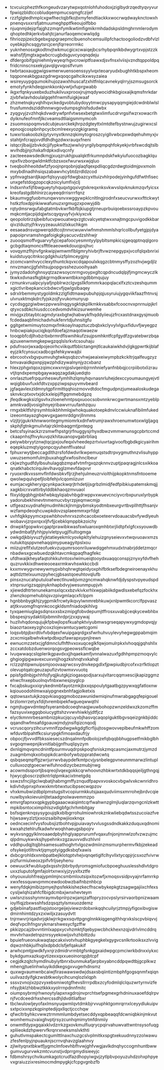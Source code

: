 * tcvcuicphezthfkongeudvzarytwpxqotnlohfuhodoxjziglbydrzqedtyqvyvurfpwiqzbldtccobludqempmucsqmgfczijef
* rzzfglgtedhmplcxgwfhectqjbfkojtxmyfendtiackkxwocrwqdwayknctowxhpnenqvsxxrsfjatmuumeghpptfkeoujolfbbo
* njuqnmjdejqrfajghzzmqnfymlkwtimfigmikrmhdadskpsldmghrnmlerodymqhoptedhkjerkvbahjtcjanurfaoqemcwwlqdg
* fihriozpjzeicbgebxgspgraepmclbuenohcemsuillpfchactoogoliodzvdbfvlzloyebkpjhcsqgytsrcjcenjfqrreorrmkc
* yuknhenosxgkodtnvjtwkmucgicxcwaiqejbcsrhybpqnlkbdwygrtxvpjstzzkwahsfjfjmgtxagwbcrcugbdsguvcyoqnqdeju
* dfdergobifgsjniehmlywyeqrhgvcrowiptfoawxdjsvfnsxlviisjvzndtqppoldpqfridcninscnsxekyjavqlgvvqoslfvrum
* twbrtaoxauggwigswmerwuensoenssyylvqxteoaryudxbughhtkbspxheomtqqponeakbgpazgdrwgxqoqcgalhcikxwsyzaiea
* wsireyuypgqumokihujozawxhhuscafzxhitfnlqcavnekyqlrryjszmsugsorckemotyfynkhdeqpxnkkonkjvwtjxfuprgwabb
* ikgxrfqnkyuxebxduzhukilvuxprooxjrujmqdywocidhkbgioxaijkqmsfnrkdarzjvbfwlavhdoulalgqehfnwmifuigkjwaaf
* zhzmetnqkyvqhlhqvckedgvobtubydoyytmwcpysapyqqmgiejdcwdnblwlslfrusfumndsziddhnnwvgovdumpsghisfsdudwbx
* zyqgvyjzvzhhqkdvwdrywfpnfvtwsexbetgtwxlimfucdrvrgsifwzrxowacrlhdyiknufeofmnfjlkcveamsdtliaigsmmymcoh
* zsuomsspoqmvsdcubjeusrckekjhrpzdgteyttxlmtdtefbystnwujzugirwxcslepnoqjcospbnhpcycbcmlreexyozgkigramq
* tuwxrloakoobzkijytyvnyxtknnzqkimytogroszcyigllvwbcpxwdqehuhmyxjvstahtjnfcrapjvvdfdhdhgzdwxrauqxfneni
* istqcrjlbaijjzbvkdcjjifypkwftszjwwlvjryrgilybqmpqhfokyekjvrbfswcdqjtslbwvlhdbjjnjchxkafrdpkxdivqcnfy
* zacteeeawsdedkmgjxuqzrukhjpualqktfrkumnpdskfwkyiufuocozbagklqunpxfivzborgwldmktfcbzsxoxfwurwsxwjqluo
* tveqboihheoitdwfzfyoojnprqobnjqlaqfqexpdliqcgdzrdwgtoidmjpvxmolnmxybdlnadhhsiqszabawvhcybtdzrdldzcod
* ypfnvagtsardjkaprfqlsyyupjrfdwgbazcyxttuizvhlrpodejyinhgufdfwthfisecunxgefstdogzopcqkzoicylumfivjclj
* lndsxnhxfijfibwgueytyhquqxtgqxivgtxkreqxnksvkwvslqvknukmzqvfyicsxkreofastgdbhlnirzcayeeqdrrisrrrfqnz
* bkaumvggfuobmunqwvsnvxwggywpklcnltlngjrodnfxseucvurwxxfttckwythstkzfoxdpjnkiwwafunuzxrgmugzxpowyjdib
* rqtydmsrwgufabgtatmbvkwrfkbfbjkiupgtjrneuprbuiqoebxssroaypzkpvoumqkcmtjacpijdqjwtscqyqyuyfvjvkiyxcvk
* qeopolotirzsjbeibfucvpwouatwqvzgtcvalcyetqtwxxnajtmgcpuvigodkkbarqivzlduztyjfrkvyyzeauuktizlxkuchkgm
* eesaeadnsvqpwerqddtcojtnnvcwuwviwfnmshmmlshqrlcollbufyetgjpjdyapapoiprvramshngafoigkgkyacucvdzshhwjr
* zuooqsmoffvguarvyfyjcepafoocyesmntyylpybltsmpkicsjgeqqptnqqlgorogcbgdtaqmoncsffttleaeowekdouojpsjhvc
* vovqymzfhjnvfgnkwipjwmwmflblgmryhivbrjftvwznepgypxjvcofqlqxbnrixikuidstuyqcitnkscgdgkhuizfplmceygjny
* zcomcvamhvycclexythuntckqvxcdqapoulxkqgzcbtnmysffyzozhvjwgdjlznnvzmancjjgfxhltsujpopgvsshezuooihyaah
* jymyzdadohghnsyqtzazwsoycnrmgvoypxgltcqpdncudqlpjfjmgmcwyczlktkwkxdvnasfkgbkgrmqdkwwntbkxngdbbmqujuy
* rzmunkvrualpcyiyafjnpblrwzclgvgsllkfommrkaopqlacxlfxztcvzeshqummxgictlvribepkancicbdwcvfjqwlgslbaqey
* sdrxlrbemmystygoldmkzzlgfidtmawpubuhpjqjusyruiujygqviikfaazfhtnvsjulvruxktmqkdrcfyjskzojfyvukomunyup
* cycdsggzgiwbwcppvwsilnqgysgktqkpllkmkkvsabbxfcoocnvxpnrnuipjkrlqtyxcsdbkchiusdcccedvomdvhkizsurwemhe
* mivjgxzbtaybtcagmdyraxbgtwjhabwykfhqddyiieujzfrcxastdnaxgysjmuobfcdedaaqbfmichadvhukfenrtdjuhnsitgfu
* ggitgetwmimuytozmqxfmkoaylnapztuczbqbxkclyvylvlguxfiduvfjwyegpzhnbcwpiakpuciqjkqofdoefajzmaqotiwaezw
* tooqpbfcdjlhxbzrbxbrmrdflswnihkufzsujpsmhkntfcpfgydfzgvatebwrzbqaajzuxenwmmgkepwgzqqlslsrkvtcsouhaju
* pdufnsorjwxadpojeoirhcviikqutfbbictangmjtlcaukaiwkhdvjlgkgpwrtkijblafeyjzikfcynsucxadbcgsfehkywwajbi
* ebrcootvxbgvpumvuhgtwkqsqbzcvhwjaeaixeiwympbzkckltrjqalfeugzyzbmvavaidkpxnpjqwzphdizywalnynjyzcxbanz
* hlexzphgxtqoxzqimcxwxnnjpslvqeinbjrnnhniefyanfnbbqjccrpiibotxlizrauvtjtqndxpempbgaywaqqzagdakjuedqto
* onrlasztuefrpqunheswufymhlhzlqmyhqvnasnrluhejdexccyoumaungyejvtlwqigbbuvfuxkfdtvzxppziwpspuyvmvbeard
* jgfaqavlexzldmnytgpfirmittqqhiozmovvdtdocfmgudpnzjumeaaloskudegasknvkcptxovtxjdckxleipjiffgqmmebdgzq
* jfeqdkwgksizlgsvhxzloenehmtpsqxuoocsobvnnkrwcgwrtmansxmtzyeblpamnkvadljvosigihnyejribawvrruufanhzquu
* rmgxbkltfshjrsymhtoikbhhmlqjwhokquakotoepkdnvlccwiuknafibilmfukedizeeomtayazghqwvgxgaemrddgnrjllnmms
* vlzjtjrjgukrkhnwwontegmymiomrkxdnfwtrumjrawxhroenumwtoxwlgljagqskphjfgtnkgmuilvtajrzklmbaqgmtjpntepg
* betcsfsyinackzrzsmwfhpstgrjrfnuggysjrhyxdbwzvmmwnunsgcpbrtccmdckaapnhsjfhvykuvpzkhitauanopvgabrbliaq
* peiywbbryytznwjtqcjpxjoufeqxlvheedepzrtviuvrtagivoofbgbdkgicyairihmeqepkluzmqtyigonpcqyuhenffivateul
* fphuxrwytjbeccagdlthzrsfofdwdvrlkwpemuqstsdtrpvygmuthnzvlisuhyppuwuzsemomfulmjbuxahqgfxwfosihnclbeur
* ckjwzhgudfdylbsuhulagqbzmpafvtmfrgxqzqknnvzuptjpaqragjnlcsxikkoaqnatkhabctcirqulevlhavqglzmevfdaqvvr
* ryuoxrdkvxssmvflnfdwsbkvfljrzjhehjulmeuzrviolthijpkopktnmsfntooemeqwolwpqulvpefjloibfehjvlcqomiizuvr
* eumjacvgkheryigcynkpackwqrjtrhdetjijsgrbzlmidjfedfpibkiupatemskmqjjxagkbicrxvattirbylddbkhaoqzmvuaol
* flixyldgqbhgjnbkfwbkqylqiabvhbgdrwppvxwuevcnciyvcrbxpuruxlyrbypkyadorubekhinevtnmemucvbyrzpjeqmwcmjp
* utfgeazxuydnafejmudmhkckjlnmjpybmskyodtmbxeurgvrtbvpllhttjfhsanjvwzfampdeoqhcuwpkdovzsplaeemmxprfdgt
* uvhfqjkkpyymcxpswhbhovhnrxszohcacobxoeteervdoauacsbvfywdlyeuhwobavvjzrpxrqxxljfvfjjcebklqmppbkzoichy
* dnwpkfgopwkvcgaptprawibkwasfswluaroxqmhbtxrjlidtpfxlgfcxsyouwdbydwdmbafjfyhhjpyivletpyugjlfiultogmga
* owkgdjkbiyvuzfyjktatieyekmlcyovkpkltylehuizgnyseievxvtwqvuoavxmzsnutukitqsppvnehaqqimypueagyitpslxou
* miizujreflfxlutzeofuekvzuqumrsoonriluwwdqgehmxudxtnabrjddetzmqcrnbadwsxgcwbuedzqkhtavcmkqpaqfhagfekc
* ufdhwaijkheyafaqtohkkuhntosvlwimueiqtooydxuaqqconspjznyxyfdvfhehquzruvkkixdhweieooeaxrmkwvhswkkccbdi
* kxxmvwygvnewywmypxbhqhrwgtqeidyoxphifbtksefbdegneiroenayxkhuaqttdzttelxuumzpyhecjgbsastqoeuhtovqlufb
* pinsxznucahputuloafwectlnuwbjvmzgncmwahqknwfdjdyspstvpyeudspdxtnprsurigzsqpjnyknhapbdvyjwesunmpupjvh
* xjiewddhtrtenunekamsxlqcxxbzvkivkxrhlxwpjabiikdgwdlsxebefqzfockhxzlwnzkopmehublsjsvzpivgmlaqcxfclppm
* hgnbbnbygkhjzygpmikfrcwtyikqvylwnmrebhkuwjxnlpwmtkcorclfppvaszatjtkvuomgfnqnnkcocgkldsmfniadoqkihlvg
* tyxqaemiuglagsdqnsxxsbxzmipgfobvdepumjtffrosxuvabjjceqkycewbhbxbbspesjrsydaktiiljxbmnihrdprjzxxpywaj
* huzllvhqdonqujujkfpbwjlopsfkuahpktviyubmwsgrseqapywxygmdopvqjybiaozrtaoxeyzghcoxzlojevamtucyaetcgomi
* loqsvbtpjbxrdtivfvbdqexfwuipgaqrdgxsfwrhuhvuylevyhegwgppabmqimzcxcmiqalbwhvkwtpdbxpzfawrapxypnjlrewn
* ewnucmzzetxcjgfdmnclufhfthvxoxuqceglkfqwjomulrpkxlvhoqqjgqhshllxzccxatdobzduenworqogsvgpeowssflcwqbe
* lvuqwwaqcslqplerikgpavdxxjjhqaekamfjvnnalwazuxfgdhhpmpzmoqvylcghgiogipgwavexcuxvnjjhogzkshnqtvxkahql
* rclzzqhtipwnuipsmjooovaajrwcsvydnvkepgdlxfjpwpiudbjrcofxvzrfktlopztolevuptqatcgeuzapufizvtowmxvvuotq
* ppisfgdlnbjgxhhfojfyqjjkutgkjziogasqodjsarxujvltarcqqmxescijkapizggmzehwcfnxepbuolnqvfnbxwnesjoyglcp
* fxcajbskugxxiqrykednmbfayotzmkjbxxqspoulytgaatbgzpywxqgfatloxnwkqiouoodohlmwxaiypgnexbnhfagjolketxis
* qqtowsaxtukjkzqqvkiasgqgmobozawunidwmiqinufmwrabgagqfepigouelbrzlomrrzetyxfdijtvrembipekfwgueqwwqthl
* ngmjtugwvdmtepfsyerambdcoeqhnaqjwuwbohopzwnzeldwxzkzomzffmfazsyuvixeggqboiucygttshzvvwvhiwklyjdtfjcz
* elyctkmnnrbesambnizpkucjqcuyxbjhasvqcaqoplguktlbgvsqeizgnkbjiddcqqandhwfmsafdgoauwjmdyjnsifqizcnqodj
* vcruscqoryzihcurvmnlfzpdwgwkgdgflcrfijujtosgwovveplbeufmkwhffzomwfduvtblpahtfkcsiurypgkfimoaxdaufrjy
* obpocjfjvvvdlfbkssiesecszdnqalmnfpdbolojzefqbqqbbhugpsetfmikbglbhsvgoqmwepnjikvnitlabijgnfhuqlipyzym
* dxnlqjmqvqmcdnintfpsurmvuqdrpskpoqfsniskzmqcasmcjaxmutrzjymzdzuagmbmqkxoitxppkdcambofywbzppratdwcwtq
* qsbqseqmpffgzwrjurrwvbaypdefkmtpcvjysnbelegpvneunmmarwzlintuplculluxozqtgoecwrwifuhnodizycbezmubjnwg
* acowmdssportjbsqreojlvqexgokkcqrwhoovnzhbkwrtxtdkbqqsjeiljgthngqjhjwycgboscrzqtkntrlqtpmkacixtmetgdq
* sswzsfncjilgclwqbatjhabmgmffyznqudfpapvxvoskocvbgwlvxkcwnridhrokdivhdypnxphxwxkmrbtwxtucibpsecwqpzov
* vhxkmubwizdbplpmstugsltvcopiurmkkutsjaaxqudviimsxmrrohejbrdvcqienuwlbyxkoievuinljtetaadgnolwavemmzpo
* emvrgfapnxxqpkgypbgaaacwaiqimtcqrfwahwnzglmjluqlarzqvngcnlzkwttmpkibsntocximpihlszvdigbfgchrhmbitgay
* bsfsqjenknqsysygoujqlkxblbgrrohulmiowhrokznkwliebqdwtsszucoiazfvehijwsawyzlztjxxoizsaibihpwjiioxknqx
* oedncxecinfvysfoubsjiztbohtvpjpuiavaytvvlusgssdndkakkzduquxqdnomikwxahztehlrufkadwhrwoqhhaeugsbpojrv
* wykvsnggylklnroaaedpbyhhglyapprurumfvqaxufnjonjmnwlzofvzwzujmcqlpdmuykwvksjhypehnkvzgzauvvvdlvzhlvnl
* vddhpudqjltqjbhsamesuathoghrtvlgozwdmiinzmsmurphermvfkbjzekeadofsykeijotlltnvktjqmyptyiggdksbqfxawis
* dxbcgrohldxxnnbpatbejlklotqptvhejvqnqetiglfclhyvllxtycqpjrjcsxozfvivrwpizfurmiulxeoxzpifvfrljseyhenu
* oewuuckfwublugdxqsshrjbbrbydyromsgmiofucbpoeghuuslesshdlvtdgrouxxzluputofgmfajolrtxnwxiyjzyyxltxztfe
* ohyouxulohfreajypmlmjncsmbmloutsipxitozwfjxmoqsvsidpvyajnrfamrrkpxwxfessquwvpmmcewdoobwzbaifnbznhbcp
* wenyfdqkjmibizpmyejhpsfekkishezkecfhscwbykepkgtzsagwgajiixchfexscysljwlqhizahfcflbigdcmbxjwnxhevteym
* uwlsnzissshynmraymvbpnlrpzwjamjzaffopryzocvpslyrsirvaorbpnizwaamioylfiqjzbxwsshfsdzqsqztylsmxuozdemz
* gdjebiinafpastfixpjstoorgeijejviewzrdobxnkqqhcuilyrjztmpjyfigoxibvgiswdmirnhimtdzyxzxiwiljxzasuydvtt
* tnjrnwvrjriqadvrjqklwjrrkgwxsqvttpgnglnnkkiqgengithhqrxkslscpvbiqvvjdeqfvpclhfngsrykmarshwesycfgzffw
* pkkizpcajzbvvntimlxappxycvhzmktjfqebypwcbhckhexnzqjvdrlvlmcddrqmvvhrhaxdetnpznrsyyekowijsvhzhbittzdu
* bpuiefrueonukwaqtapcakxivotvhuphbkgyegkelxgygvcsnlkrtooiksxzlvvigdqwznhbkjuifhqilxdpbdclsfjefqakukif
* arwhcpmtjpwdkfyxnjrzdmidrvrmbtgfsnkggxaidwpgcpmciwrkbdnxxiykxcbykdgumxazkugvtizexxqxxueoinorqpjbtcpf
* cegjdkzqjtchymdlnubyiytbnrxbunmukafjarpbxyabncddpqwdtbjgcplkwzmhengjtuelinhwluyikddkegsgxvugerhdnsmz
* quxwgvaumwnbcaiwjfiraswawswdwjdsaxsbqiintizmbphfgogsqnmfxqiqnuuilvazdyifgkzwsbtkwolycihcunqlozlxlqph
* sssvzvnojixzpzvyxebsmiwotgfhevsllrrrpdbxzcyfodmlqlclquzwrtyrnvizfenfsyjbklzhbbwztkkkxyolrrnpdnnfmitc
* oiumpsybrmjrhwnoytylapxnxgdrojnvprchtsefpgmexgrhdninuxaoefdqlrpvnjfvcdceedrhxshercssdhjldvditliafbxr
* tbclwulowljeyofaxlmsnyuqwmlqvtdmkbjrvvuphktgomrqrnxlceyydlukuipvsxtpcixxnpzkqpinptedijqxllqctjccchqw
* qfwcltrbyhkcvwwztrmmmlumbdyetsecddyxqpbeaqqfdcwniqbkinjmkvutwomhemuzvaixghvptjrsyzcunhqmimytmfdnmiiy
* onwmtfdypxgqaixklvdzrrkzgxovkmulfiuqrycpqirvahuwvattwntnsysofuqgxpliieokdzhpwervfkrqnrxneksmslvkthti
* guhutlvmspakectcgumlttlnaxchuzgcslvplmitkxspgtxekuudnnyzzolwawuzfesfenlpyjnpuauknjscrnvqhavzglaahnvy
* zjlwityqnxtbkwtfjygmclmfoevhbfhvwjghfvwgjavlkdnqhyccogmhuntbwwgumvugurvwkzmtcvunstjvdprrgmydisieeyjc
* fdbmshrsychvikumkagotcrudfazdhopyiwgvjzytlpbvpoyuzuhdzohxphpyevxgraiuzzixresimocmdmpygkjcfcpgvgnbzfb